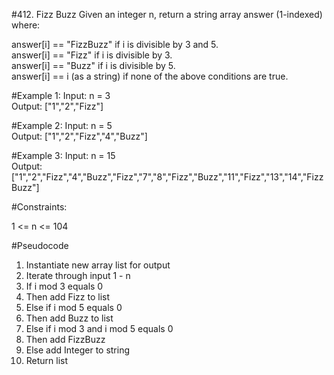 #412. Fizz Buzz
Given an integer n, return a string array answer (1-indexed) where:

answer[i] == "FizzBuzz" if i is divisible by 3 and 5.\
answer[i] == "Fizz" if i is divisible by 3.\
answer[i] == "Buzz" if i is divisible by 5.\
answer[i] == i (as a string) if none of the above conditions are true.


#Example 1:
Input: n = 3\
Output: ["1","2","Fizz"]

#Example 2:
Input: n = 5\
Output: ["1","2","Fizz","4","Buzz"]

#Example 3:
Input: n = 15\
Output: ["1","2","Fizz","4","Buzz","Fizz","7","8","Fizz","Buzz","11","Fizz","13","14","FizzBuzz"]


#Constraints:

1 <= n <= 104

#Pseudocode
1. Instantiate new array list for output
2. Iterate through input 1 - n
3. If i mod 3 equals 0
4. Then add Fizz to list
5. Else if i mod 5 equals 0
6. Then add Buzz to list
7. Else if i mod 3 and i mod 5 equals 0
8. Then add FizzBuzz
9. Else add Integer to string
10. Return list